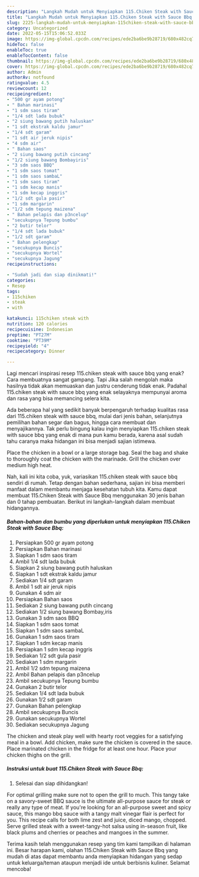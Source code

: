 ```yaml
---
description: "Langkah Mudah untuk Menyiapkan 115.Chiken Steak with Sauce Bbq yang Enak, Buat Buka Puasa Menggugah Selera"
title: "Langkah Mudah untuk Menyiapkan 115.Chiken Steak with Sauce Bbq yang Enak, Buat Buka Puasa Menggugah Selera"
slug: 2225-langkah-mudah-untuk-menyiapkan-115chiken-steak-with-sauce-bbq-yang-enak-buat-buka-puasa-menggugah-selera
category: Uncategorized
date: 2022-05-15T15:06:52.033Z
image: https://img-global.cpcdn.com/recipes/ede2ba6be9b28719/680x482cq70/115chiken-steak-with-sauce-bbq-foto-resep-utama.jpg
hideToc: false
enableToc: true
enableTocContent: false
thumbnail: https://img-global.cpcdn.com/recipes/ede2ba6be9b28719/680x482cq70/115chiken-steak-with-sauce-bbq-foto-resep-utama.jpg
cover: https://img-global.cpcdn.com/recipes/ede2ba6be9b28719/680x482cq70/115chiken-steak-with-sauce-bbq-foto-resep-utama.jpg
author: Admin
authorAv: notfound
ratingvalue: 4.5
reviewcount: 12
recipeingredient:
- "500 gr ayam potong"
- " Bahan marinasi"
- "1 sdm saos tiram"
- "1/4 sdt lada bubuk"
- "2 siung bawang putih haluskan"
- "1 sdt ekstrak kaldu jamur"
- "1/4 sdt garam"
- "1 sdt air jeruk nipis"
- "4 sdm air"
- " Bahan saos"
- "2 siung bawang putih cincang"
- "1/2 siung bawang Bombayiris"
- "3 sdm saos BBQ"
- "1 sdm saos tomat"
- "1 sdm saos sambaL"
- "1 sdm saos tiram"
- "1 sdm kecap manis"
- "1 sdm kecap inggris"
- "1/2 sdt gula pasir"
- "1 sdm margarin"
- "1/2 sdm tepung maizena"
- " Bahan pelapis dan p3ncelup"
- "secukupnya Tepung bumbu"
- "2 butir telor"
- "1/4 sdt lada bubuk"
- "1/2 sdt garam"
- " Bahan pelengkap"
- "secukupnya Buncis"
- "secukupnya Wortel"
- "secukupnya Jagung"
recipeinstructions:

- "Sudah jadi dan siap dinikmati!"
categories:
- Resep
tags:
- 115chiken
- steak
- with

katakunci: 115chiken steak with 
nutrition: 120 calories
recipecuisine: Indonesian
preptime: "PT27M"
cooktime: "PT39M"
recipeyield: "4"
recipecategory: Dinner

---
```



Lagi mencari inspirasi resep 115.chiken steak with sauce bbq yang enak? Cara membuatnya sangat gampang. Tapi Jika salah mengolah maka hasilnya tidak akan memuaskan dan justru cenderung tidak enak. Padahal 115.chiken steak with sauce bbq yang enak selayaknya mempunyai aroma dan rasa yang bisa memancing selera kita.


Ada beberapa hal yang sedikit banyak berpengaruh terhadap kualitas rasa dari 115.chiken steak with sauce bbq, mulai dari jenis bahan, selanjutnya pemilihan bahan segar dan bagus, hingga cara membuat dan menyajikannya. Tak perlu bingung kalau ingin menyiapkan 115.chiken steak with sauce bbq yang enak di mana pun kamu berada, karena asal sudah tahu caranya maka hidangan ini bisa menjadi sajian istimewa.

Place the chicken in a bowl or a large storage bag. Seal the bag and shake to thoroughly coat the chicken with the marinade. Grill the chicken over medium high heat.


Nah, kali ini kita coba, yuk, variasikan 115.chiken steak with sauce bbq sendiri di rumah. Tetap dengan bahan sederhana, sajian ini bisa memberi manfaat dalam membantu menjaga kesehatan tubuh kita. Kamu dapat membuat 115.Chiken Steak with Sauce Bbq menggunakan 30 jenis bahan dan 0 tahap pembuatan. Berikut ini langkah-langkah dalam membuat hidangannya.

<!--inarticleads1-->

##### Bahan-bahan dan bumbu yang diperlukan untuk menyiapkan 115.Chiken Steak with Sauce Bbq:

1. Persiapkan 500 gr ayam potong
1. Persiapkan  Bahan marinasi
1. Siapkan 1 sdm saos tiram
1. Ambil 1/4 sdt lada bubuk
1. Siapkan 2 siung bawang putih haluskan
1. Siapkan 1 sdt ekstrak kaldu jamur
1. Sediakan 1/4 sdt garam
1. Ambil 1 sdt air jeruk nipis
1. Gunakan 4 sdm air
1. Persiapkan  Bahan saos
1. Sediakan 2 siung bawang putih cincang
1. Sediakan 1/2 siung bawang Bombay,iris
1. Gunakan 3 sdm saos BBQ
1. Siapkan 1 sdm saos tomat
1. Siapkan 1 sdm saos sambaL
1. Gunakan 1 sdm saos tiram
1. Siapkan 1 sdm kecap manis
1. Persiapkan 1 sdm kecap inggris
1. Sediakan 1/2 sdt gula pasir
1. Sediakan 1 sdm margarin
1. Ambil 1/2 sdm tepung maizena
1. Ambil  Bahan pelapis dan p3ncelup
1. Ambil secukupnya Tepung bumbu
1. Gunakan 2 butir telor
1. Sediakan 1/4 sdt lada bubuk
1. Gunakan 1/2 sdt garam
1. Gunakan  Bahan pelengkap
1. Ambil secukupnya Buncis
1. Gunakan secukupnya Wortel
1. Sediakan secukupnya Jagung


The chicken and steak play well with hearty root veggies for a satisfying meal in a bowl. Add chicken, make sure the chicken is covered in the sauce. Place marinated chicken in the fridge for at least one hour. Place your chicken thighs on the grill. 

<!--inarticleads2-->

##### Instruksi untuk buat 115.Chiken Steak with Sauce Bbq:


1. Selesai dan siap dihidangkan!

For optimal grilling make sure not to open the grill to much. This tangy take on a savory-sweet BBQ sauce is the ultimate all-purpose sauce for steak or really any type of meat. If you&#39;re looking for an all-purpose sweet and spicy sauce, this mango bbq sauce with a tangy malt vinegar flair is perfect for you. This recipe calls for both lime zest and juice, diced mango, chopped. Serve grilled steak with a sweet-tangy-hot salsa using in-season fruit, like black plums and cherries or peaches and mangoes in the summer. 

Terima kasih telah menggunakan resep yang tim kami tampilkan di halaman ini. Besar harapan kami, olahan 115.Chiken Steak with Sauce Bbq yang mudah di atas dapat membantu anda menyiapkan hidangan yang sedap untuk keluarga/teman ataupun menjadi ide untuk berbisnis kuliner. Selamat mencoba!
